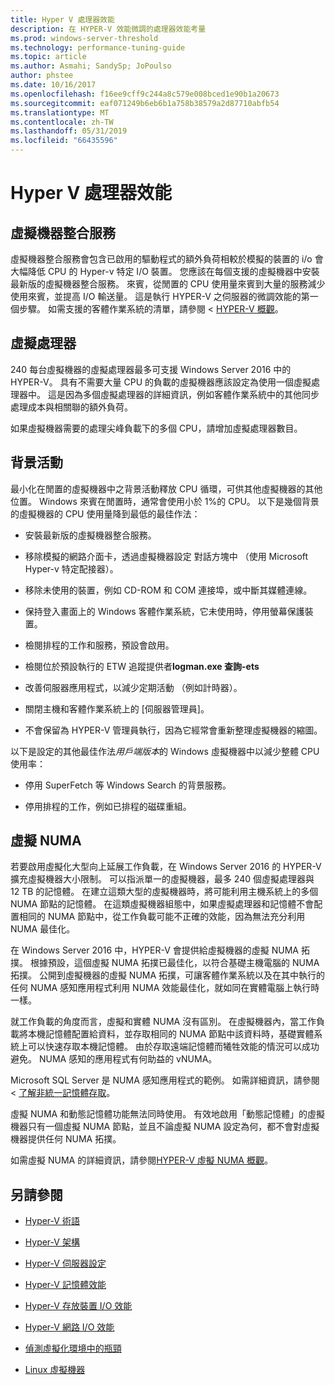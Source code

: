 ```yaml
---
title: Hyper V 處理器效能
description: 在 HYPER-V 效能微調的處理器效能考量
ms.prod: windows-server-threshold
ms.technology: performance-tuning-guide
ms.topic: article
ms.author: Asmahi; SandySp; JoPoulso
author: phstee
ms.date: 10/16/2017
ms.openlocfilehash: f16ee9cff9c244a8c579e008bced1e90b1a20673
ms.sourcegitcommit: eaf071249b6eb6b1a758b38579a2d87710abfb54
ms.translationtype: MT
ms.contentlocale: zh-TW
ms.lasthandoff: 05/31/2019
ms.locfileid: "66435596"
---
```

# <a name="hyper-v-processor-performance"></a>Hyper V 處理器效能


## <a name="virtual-machine-integration-services"></a>虛擬機器整合服務

虛擬機器整合服務會包含已啟用的驅動程式的額外負荷相較於模擬的裝置的 i/o 會大幅降低 CPU 的 Hyper-v 特定 I/O 裝置。 您應該在每個支援的虛擬機器中安裝最新版的虛擬機器整合服務。 來賓，從閒置的 CPU 使用量來賓到大量的服務減少使用來賓，並提高 I/O 輸送量。 這是執行 HYPER-V 之伺服器的微調效能的第一個步驟。 如需支援的客體作業系統的清單，請參閱 < [HYPER-V 概觀](https://technet.microsoft.com/library/hh831531.aspx)。

## <a name="virtual-processors"></a>虛擬處理器

240 每台虛擬機器的虛擬處理器最多可支援 Windows Server 2016 中的 HYPER-V。 具有不需要大量 CPU 的負載的虛擬機器應該設定為使用一個虛擬處理器中。 這是因為多個虛擬處理器的詳細資訊，例如客體作業系統中的其他同步處理成本與相關聯的額外負荷。

如果虛擬機器需要的處理尖峰負載下的多個 CPU，請增加虛擬處理器數目。

## <a name="background-activity"></a>背景活動

最小化在閒置的虛擬機器中之背景活動釋放 CPU 循環，可供其他虛擬機器的其他位置。 Windows 來賓在閒置時，通常會使用小於 1%的 CPU。 以下是幾個背景的虛擬機器的 CPU 使用量降到最低的最佳作法：

-   安裝最新版的虛擬機器整合服務。

-   移除模擬的網路介面卡，透過虛擬機器設定 對話方塊中 （使用 Microsoft Hyper-v 特定配接器）。

-   移除未使用的裝置，例如 CD-ROM 和 COM 連接埠，或中斷其媒體連線。

-   保持登入畫面上的 Windows 客體作業系統，它未使用時，停用螢幕保護裝置。

-   檢閱排程的工作和服務，預設會啟用。

-   檢閱位於預設執行的 ETW 追蹤提供者**logman.exe 查詢-ets**

-   改善伺服器應用程式，以減少定期活動 （例如計時器）。

-   關閉主機和客體作業系統上的 [伺服器管理員]。

-   不會保留為 HYPER-V 管理員執行，因為它經常會重新整理虛擬機器的縮圖。

以下是設定的其他最佳作法*用戶端版本*的 Windows 虛擬機器中以減少整體 CPU 使用率：

-   停用 SuperFetch 等 Windows Search 的背景服務。

-   停用排程的工作，例如已排程的磁碟重組。

## <a name="virtual-numa"></a>虛擬 NUMA

若要啟用虛擬化大型向上延展工作負載，在 Windows Server 2016 的 HYPER-V 擴充虛擬機器大小限制。 可以指派單一的虛擬機器，最多 240 個虛擬處理器與 12 TB 的記憶體。 在建立這類大型的虛擬機器時，將可能利用主機系統上的多個 NUMA 節點的記憶體。 在這類虛擬機器組態中，如果虛擬處理器和記憶體不會配置相同的 NUMA 節點中，從工作負載可能不正確的效能，因為無法充分利用 NUMA 最佳化。

在 Windows Server 2016 中，HYPER-V 會提供給虛擬機器的虛擬 NUMA 拓撲。 根據預設，這個虛擬 NUMA 拓撲已最佳化，以符合基礎主機電腦的 NUMA 拓撲。 公開到虛擬機器的虛擬 NUMA 拓撲，可讓客體作業系統以及在其中執行的任何 NUMA 感知應用程式利用 NUMA 效能最佳化，就如同在實體電腦上執行時一樣。

就工作負載的角度而言，虛擬和實體 NUMA 沒有區別。 在虛擬機器內，當工作負載將本機記憶體配置給資料，並存取相同的 NUMA 節點中該資料時，基礎實體系統上可以快速存取本機記憶體。 由於存取遠端記憶體而犧牲效能的情況可以成功避免。 NUMA 感知的應用程式有何助益的 vNUMA。

Microsoft SQL Server 是 NUMA 感知應用程式的範例。 如需詳細資訊，請參閱 <<c0> [ 了解非統一記憶體存取](https://technet.microsoft.com/library/ms178144.aspx)。

虛擬 NUMA 和動態記憶體功能無法同時使用。 有效地啟用「動態記憶體」的虛擬機器只有一個虛擬 NUMA 節點，並且不論虛擬 NUMA 設定為何，都不會對虛擬機器提供任何 NUMA 拓撲。

如需虛擬 NUMA 的詳細資訊，請參閱[HYPER-V 虛擬 NUMA 概觀](https://technet.microsoft.com/library/dn282282.aspx)。

## <a name="see-also"></a>另請參閱

-   [Hyper-V 術語](terminology.md)

-   [Hyper-V 架構](architecture.md)

-   [Hyper-V 伺服器設定](configuration.md)

-   [Hyper-V 記憶體效能](memory-performance.md)

-   [Hyper-V 存放裝置 I/O 效能](storage-io-performance.md)

-   [Hyper-V 網路 I/O 效能](network-io-performance.md)

-   [偵測虛擬化環境中的瓶頸](detecting-virtualized-environment-bottlenecks.md)

-   [Linux 虛擬機器](linux-virtual-machine-considerations.md)
